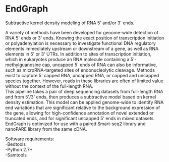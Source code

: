 # EndGraph
Subtractive kernel density modeling of RNA 5' and/or 3' ends.

  A variety of methods have been developed for genome-wide detection of RNA 5' ends or 3' ends.
  Knowing the exact position of transcription initiation or polyadenylation is necessary to investigate functional DNA regulatory elements immediately upstream or downstream of a gene, as well as RNA elements in 5' or 3' UTRs. In addition to sites of transcription initiation, which in eukaryotes produce an RNA molecule containing a 5'-methylguanosine cap, uncapped 5' ends of RNA can also be informative, such as microRNA-targeted sites of endonucleolytic cleavage. Methods exist to capture 5' capped RNA, uncapped RNA, or capped and uncapped species together. However, reads in these libraries are often of limited value without the context of the full-length RNA.  
  This pipeline takes a pair of deep sequencing datasets from full-length RNA and from 5'/3' ends, then produces a subtractive model based on kernel density estimation. This model can be applied genome-wide to identify RNA end variations that are significant relative to the background expression of the gene, allowing for high-confidence annotation of novel extended or truncated ends, and for significant uncapped 5' ends in mixed datasets. EndGraph is optimized for use with a paired Smart-seq2 library and nanoPARE library from the same cDNA.
  
Software requirements:  
  -Bedtools  
  -Python 2.7+  
  -Samtools  

  